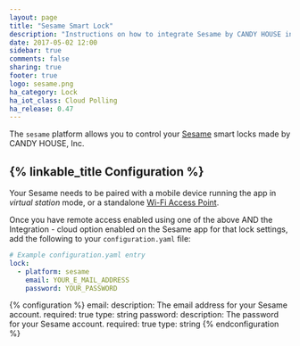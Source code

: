 ```yaml
---
layout: page
title: "Sesame Smart Lock"
description: "Instructions on how to integrate Sesame by CANDY HOUSE into Home Assistant."
date: 2017-05-02 12:00
sidebar: true
comments: false
sharing: true
footer: true
logo: sesame.png
ha_category: Lock
ha_iot_class: Cloud Polling
ha_release: 0.47
---
```


The `sesame` platform allows you to control your [Sesame](https://candyhouse.co/) smart locks made by CANDY HOUSE, Inc.

## {% linkable_title Configuration %}

Your Sesame needs to be paired with a mobile device running the app in *virtual station* mode, or a standalone [Wi-Fi Access Point](https://candyhouse.co/collections/frontpage/products/wi-fi-access-point).

Once you have remote access enabled using one of the above AND the Integration - cloud option enabled on the Sesame app for that lock settings, add the following to your `configuration.yaml` file:

```yaml
# Example configuration.yaml entry
lock:
  - platform: sesame
    email: YOUR_E_MAIL_ADDRESS
    password: YOUR_PASSWORD
```

{% configuration %}
email:
  description: The email address for your Sesame account.
  required: true
  type: string
password:
  description: The password for your Sesame account.
  required: true
  type: string
{% endconfiguration %}

